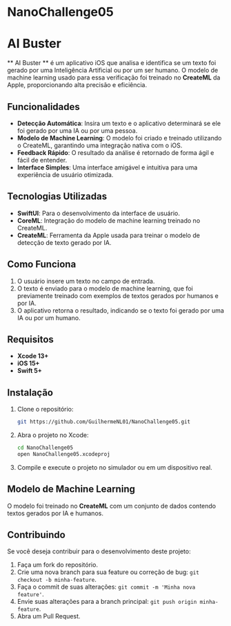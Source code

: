 # NanoChallenge05

# AI Buster

** AI Buster ** é um aplicativo iOS que analisa e identifica se um texto foi gerado por uma Inteligência Artificial ou por um ser humano. O modelo de machine learning usado para essa verificação foi treinado no **CreateML** da Apple, proporcionando alta precisão e eficiência.

## Funcionalidades

- **Detecção Automática**: Insira um texto e o aplicativo determinará se ele foi gerado por uma IA ou por uma pessoa.
- **Modelo de Machine Learning**: O modelo foi criado e treinado utilizando o CreateML, garantindo uma integração nativa com o iOS.
- **Feedback Rápido**: O resultado da análise é retornado de forma ágil e fácil de entender.
- **Interface Simples**: Uma interface amigável e intuitiva para uma experiência de usuário otimizada.

## Tecnologias Utilizadas

- **SwiftUI**: Para o desenvolvimento da interface de usuário.
- **CoreML**: Integração do modelo de machine learning treinado no CreateML.
- **CreateML**: Ferramenta da Apple usada para treinar o modelo de detecção de texto gerado por IA.

## Como Funciona

1. O usuário insere um texto no campo de entrada.
2. O texto é enviado para o modelo de machine learning, que foi previamente treinado com exemplos de textos gerados por humanos e por IA.
3. O aplicativo retorna o resultado, indicando se o texto foi gerado por uma IA ou por um humano.

## Requisitos

- **Xcode 13+**
- **iOS 15+**
- **Swift 5+**

## Instalação

1. Clone o repositório:

   ```bash
   git https://github.com/GuilhermeNL01/NanoChallenge05.git
   ```

2. Abra o projeto no Xcode:

   ```bash
   cd NanoChallenge05
   open NanoChallenge05.xcodeproj
   ```

3. Compile e execute o projeto no simulador ou em um dispositivo real.

## Modelo de Machine Learning

O modelo foi treinado no **CreateML** com um conjunto de dados contendo textos gerados por IA e humanos.

## Contribuindo

Se você deseja contribuir para o desenvolvimento deste projeto:

1. Faça um fork do repositório.
2. Crie uma nova branch para sua feature ou correção de bug: `git checkout -b minha-feature`.
3. Faça o commit de suas alterações: `git commit -m 'Minha nova feature'`.
4. Envie suas alterações para a branch principal: `git push origin minha-feature`.
5. Abra um Pull Request.
